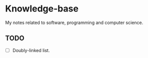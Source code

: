 # Knowledge-base
My notes related to software, programming and computer science.

## TODO

- [ ] Doubly-linked list.
